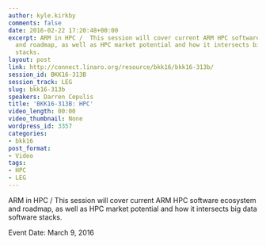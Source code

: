 ```yaml
---
author: kyle.kirkby
comments: false
date: 2016-02-22 17:20:48+00:00
excerpt: ARM in HPC /  This session will cover current ARM HPC software ecosystem
  and roadmap, as well as HPC market potential and how it intersects big data software
  stacks.
layout: post
link: http://connect.linaro.org/resource/bkk16/bkk16-313b/
session_id: BKK16-313B
session_track: LEG
slug: bkk16-313b
speakers: Darren Cepulis
title: 'BKK16-313B: HPC'
video_length: 00:00
video_thumbnail: None
wordpress_id: 3357
categories:
- bkk16
post_format:
- Video
tags:
- HPC
- LEG
---
```


ARM in HPC /  This session will cover current ARM HPC software ecosystem and roadmap, as well as HPC market potential and how it intersects big data software stacks.

Event Date: March 9, 2016
